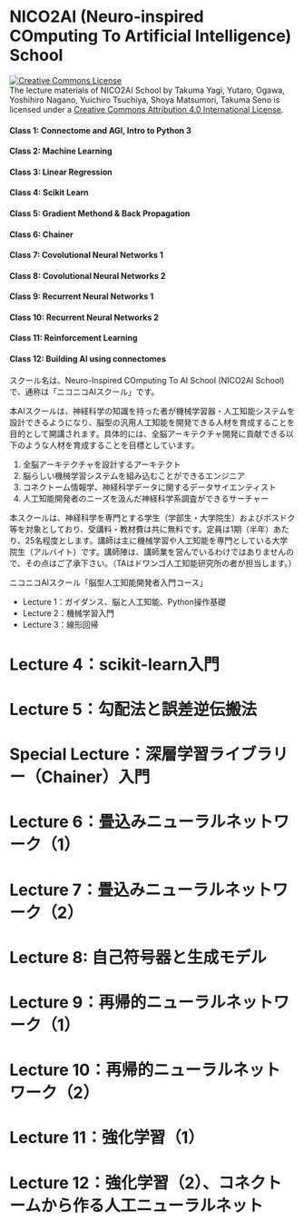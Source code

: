 # NICO2AI (Neuro-inspired COmputing To Artificial Intelligence) School
<a rel="license" href="http://creativecommons.org/licenses/by/4.0/"><img alt="Creative Commons License" style="border-width:0" src="https://i.creativecommons.org/l/by/4.0/88x31.png" /></a><br /><span xmlns:dct="http://purl.org/dc/terms/" property="dct:title">The lecture materials of NICO2AI School</span> by <span xmlns:cc="http://creativecommons.org/ns#" property="cc:attributionName">Takuma Yagi, Yutaro, Ogawa, Yoshihiro Nagano, Yuichiro Tsuchiya, Shoya Matsumori, Takuma Seno</span> is licensed under a <a rel="license" href="http://creativecommons.org/licenses/by/4.0/">Creative Commons Attribution 4.0 International License</a>.

#### Class 1: Connectome and AGI, Intro to Python 3
#### Class 2: Machine Learning 
#### Class 3: Linear Regression
#### Class 4: Scikit Learn
#### Class 5: Gradient Methond & Back Propagation
#### Class 6: Chainer
#### Class 7: Covolutional Neural Networks 1
#### Class 8: Covolutional Neural Networks 2
#### Class 9: Recurrent Neural Networks 1
#### Class 10: Recurrent Neural Networks 2
#### Class 11: Reinforcement Learning
#### Class 12: Building AI using connectomes

スクール名は、Neuro-Inspired COmputing To AI School (NICO2AI School)で、通称は「ニコニコAIスクール」です。

本AIスクールは、神経科学の知識を持った者が機械学習器・人工知能システムを設計できるようになり、脳型の汎用人工知能を開発できる人材を育成することを目的として開講されます。具体的には、全脳アーキテクチャ開発に貢献できる以下のような人材を育成することを目標としています。

1. 全脳アーキテクチャを設計するアーキテクト
2. 脳らしい機械学習システムを組み込むことができるエンジニア
3. コネクトーム情報学、神経科学データに関するデータサイエンティスト
4. 人工知能開発者のニーズを汲んだ神経科学系調査ができるサーチャー

本スクールは、神経科学を専門とする学生（学部生・大学院生）およびポスドク等を対象としており、受講料・教材費は共に無料です。定員は1期（半年）あたり、25名程度とします。講師は主に機械学習や人工知能を専門としている大学院生（アルバイト）です。講師陣は、講師業を営んでいるわけではありませんので、その点はご了承下さい。（TAはドワンゴ人工知能研究所の者が担当します。）

ニコニコAIスクール「脳型人工知能開発者入門コース」

* Lecture 1：ガイダンス、脳と人工知能、Python操作基礎
* Lecture 2：機械学習入門
* Lecture 3：線形回帰
# Lecture 4：scikit-learn入門
# Lecture 5：勾配法と誤差逆伝搬法
# Special Lecture：深層学習ライブラリー（Chainer）入門
# Lecture 6：畳込みニューラルネットワーク（1）
# Lecture 7：畳込みニューラルネットワーク（2）
# Lecture 8: 自己符号器と生成モデル
# Lecture 9：再帰的ニューラルネットワーク（1）
# Lecture 10：再帰的ニューラルネットワーク（2）
# Lecture 11：強化学習（1）
# Lecture 12：強化学習（2）、コネクトームから作る人工ニューラルネット
